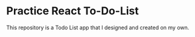 # Practice React To-Do-List

This repository is a Todo List app that I designed and created on my own.